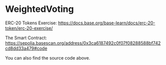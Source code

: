 # WeightedVoting

ERC-20 Tokens Exercise: https://docs.base.org/base-learn/docs/erc-20-token/erc-20-exercise/

The Smart Contract: https://sepolia.basescan.org/address/0x3ca6187492c0f07f08288588bf742cd8dd33a479#code

You can also find the source code above.
